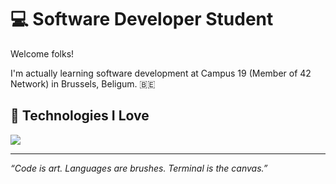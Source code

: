 # 💻 Software Developer Student

Welcome folks!

I'm actually learning software development at Campus 19 (Member of 42 Network) in Brussels, Beligum. 🇧🇪

## 🧬 Technologies I Love

[![](https://skillicons.dev/icons?i=bash,c,go,typescript,react,next,tailwindcss,prisma,postgresql,linux,kali,github,docker,aws)](https://skillicons.dev)

---

*“Code is art. Languages are brushes. Terminal is the canvas.”*

